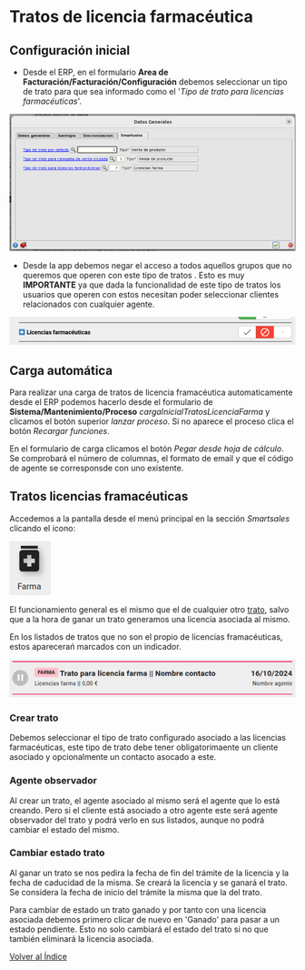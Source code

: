 # Tratos de licencia farmacéutica

## Configuración inicial

* Desde el ERP, en el formulario **Area de Facturación/Facturación/Configuración** debemos seleccionar un tipo de trato para que sea informado como el '*Tipo de trato para licencias farmacéuticas*'.

![tipofarma](./img/tipofarma.png)

* Desde la app debemos negar el acceso a todos aquellos grupos que no queremos que operen con este tipo de tratos . Esto es muy **IMPORTANTE** ya que dada la funcionalidad de este tipo de tratos los usuarios que operen con estos necesitan poder seleccionar clientes relacionados con cualquier agente.

![accesofarma](./img/accesofarma.png)

## Carga automática

Para realizar una carga de tratos de licencia framacéutica automaticamente desde el ERP podemos hacerlo desde el formulario de **Sistema/Mantenimiento/Proceso** *cargaInicialTratosLicenciaFarma* y clicamos el botón superior *lanzar proceso*. Si no aparece el proceso clica el botón *Recargar funciones*.

En el formulario de carga clicamos el botón *Pegar desde hoja de cálculo*.
Se comprobará el número de columnas, el formato de email y que el código de agente se corresponsde con uno existente.

## Tratos licencias framacéuticas

Accedemos a la pantalla desde el menú principal en la sección *Smartsales* clicando el icono:

![farmaicon](./img/farmaicon.png)

El funcionamiento general es el mismo que el de cualquier otro [trato](../tratos/index.md), salvo que a la hora de ganar un trato generamos una licencia asociada al mismo.

En los listados de tratos que no son el propio de licencias framacéuticas, estos aparecerań marcados con un indicador.

![itemfarma](./img/itemfarma.png)

### Crear trato

Debemos seleccionar el tipo de trato configurado asociado a las licencias farmacéuticas, este tipo de trato debe tener obligatorimaente un cliente asociado y opcionalmente un contacto asocado a este.

### Agente observador

Al crear un trato, el agente asociado al mismo será el agente que lo está creando. Pero si el cliente está asociado a otro agente este será agente observador del trato y podrá verlo en sus listados, aunque no podrá cambiar el estado del mismo.

### Cambiar estado trato

Al ganar un trato se nos pedira la fecha de fin del trámite de la licencia y la fecha de caducidad de la misma. Se creará la licencia y se ganará el trato. Se considera la fecha de inicio del trámite la misma que la del trato.

Para cambiar de estado un trato ganado y por tanto con una licencia asociada debemos primero clicar de nuevo en 'Ganado' para pasar a un estado pendiente. Esto no solo cambiará el estado del trato si no que también eliminará la licencia asociada.

[Volver al Índice](../../../index.md)